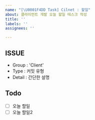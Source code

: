 ```yaml
---
name: "[\U0001F4DD Task] Cilnet : 할일"
about: 클라이언트 개발 오늘 할일 테스크 작성
title: ''
labels: ''
assignees: ''

---
```


## ISSUE
- Group : 'Client'
- Type : 커밋 유형
- Detail : 간단한 설명

## Todo
- [ ] 오늘 할일
- [ ] 오늘 할일2
